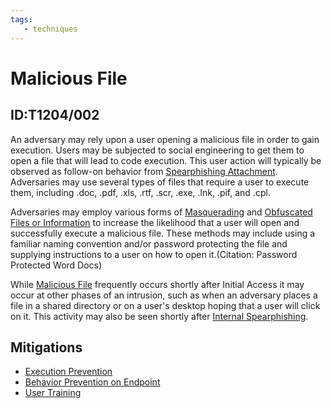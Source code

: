 ```yaml
---
tags:
   - techniques
---
```

# Malicious File
## ID:T1204/002
An adversary may rely upon a user opening a malicious file in order to gain execution. Users may be subjected to social engineering to get them to open a file that will lead to code execution. This user action will typically be observed as follow-on behavior from [Spearphishing Attachment](/mitre/techniques/T1566/001). Adversaries may use several types of files that require a user to execute them, including .doc, .pdf, .xls, .rtf, .scr, .exe, .lnk, .pif, and .cpl.

Adversaries may employ various forms of [Masquerading](/mitre/techniques/T1036) and [Obfuscated Files or Information](/mitre/techniques/T1027) to increase the likelihood that a user will open and successfully execute a malicious file. These methods may include using a familiar naming convention and/or password protecting the file and supplying instructions to a user on how to open it.(Citation: Password Protected Word Docs) 

While [Malicious File](/mitre/techniques/T1204/002) frequently occurs shortly after Initial Access it may occur at other phases of an intrusion, such as when an adversary places a file in a shared directory or on a user's desktop hoping that a user will click on it. This activity may also be seen shortly after [Internal Spearphishing](/mitre/techniques/T1534).
## Mitigations
* [Execution Prevention](mitigations/M1038)
* [Behavior Prevention on Endpoint](mitigations/M1040)
* [User Training](mitigations/M1017)
